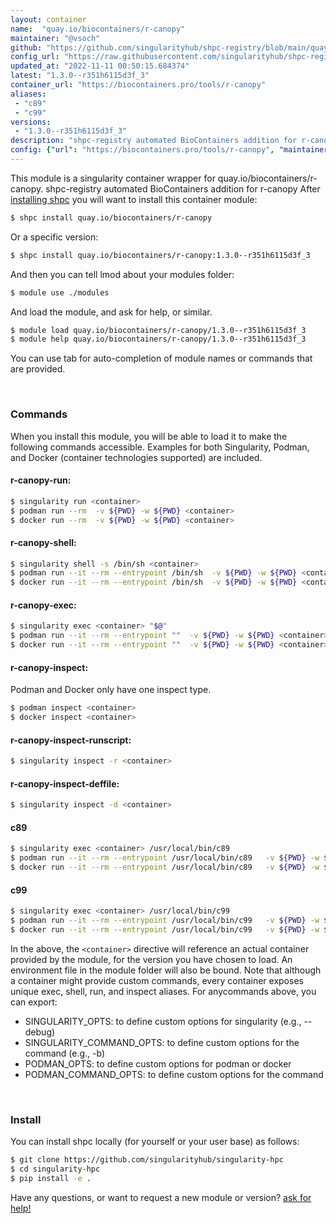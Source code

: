 ```yaml
---
layout: container
name:  "quay.io/biocontainers/r-canopy"
maintainer: "@vsoch"
github: "https://github.com/singularityhub/shpc-registry/blob/main/quay.io/biocontainers/r-canopy/container.yaml"
config_url: "https://raw.githubusercontent.com/singularityhub/shpc-registry/main/quay.io/biocontainers/r-canopy/container.yaml"
updated_at: "2022-11-11 00:50:15.684374"
latest: "1.3.0--r351h6115d3f_3"
container_url: "https://biocontainers.pro/tools/r-canopy"
aliases:
 - "c89"
 - "c99"
versions:
 - "1.3.0--r351h6115d3f_3"
description: "shpc-registry automated BioContainers addition for r-canopy"
config: {"url": "https://biocontainers.pro/tools/r-canopy", "maintainer": "@vsoch", "description": "shpc-registry automated BioContainers addition for r-canopy", "latest": {"1.3.0--r351h6115d3f_3": "sha256:557a8138789f87245ab4b91d810c915c061dd3edb87024dd3031e2be6fae1f8c"}, "tags": {"1.3.0--r351h6115d3f_3": "sha256:557a8138789f87245ab4b91d810c915c061dd3edb87024dd3031e2be6fae1f8c"}, "docker": "quay.io/biocontainers/r-canopy", "aliases": {"c89": "/usr/local/bin/c89", "c99": "/usr/local/bin/c99"}}
---
```


This module is a singularity container wrapper for quay.io/biocontainers/r-canopy.
shpc-registry automated BioContainers addition for r-canopy
After [installing shpc](#install) you will want to install this container module:


```bash
$ shpc install quay.io/biocontainers/r-canopy
```

Or a specific version:

```bash
$ shpc install quay.io/biocontainers/r-canopy:1.3.0--r351h6115d3f_3
```

And then you can tell lmod about your modules folder:

```bash
$ module use ./modules
```

And load the module, and ask for help, or similar.

```bash
$ module load quay.io/biocontainers/r-canopy/1.3.0--r351h6115d3f_3
$ module help quay.io/biocontainers/r-canopy/1.3.0--r351h6115d3f_3
```

You can use tab for auto-completion of module names or commands that are provided.

<br>

### Commands

When you install this module, you will be able to load it to make the following commands accessible.
Examples for both Singularity, Podman, and Docker (container technologies supported) are included.

#### r-canopy-run:

```bash
$ singularity run <container>
$ podman run --rm  -v ${PWD} -w ${PWD} <container>
$ docker run --rm  -v ${PWD} -w ${PWD} <container>
```

#### r-canopy-shell:

```bash
$ singularity shell -s /bin/sh <container>
$ podman run --it --rm --entrypoint /bin/sh  -v ${PWD} -w ${PWD} <container>
$ docker run --it --rm --entrypoint /bin/sh  -v ${PWD} -w ${PWD} <container>
```

#### r-canopy-exec:

```bash
$ singularity exec <container> "$@"
$ podman run --it --rm --entrypoint ""  -v ${PWD} -w ${PWD} <container> "$@"
$ docker run --it --rm --entrypoint ""  -v ${PWD} -w ${PWD} <container> "$@"
```

#### r-canopy-inspect:

Podman and Docker only have one inspect type.

```bash
$ podman inspect <container>
$ docker inspect <container>
```

#### r-canopy-inspect-runscript:

```bash
$ singularity inspect -r <container>
```

#### r-canopy-inspect-deffile:

```bash
$ singularity inspect -d <container>
```


#### c89

```bash
$ singularity exec <container> /usr/local/bin/c89
$ podman run --it --rm --entrypoint /usr/local/bin/c89   -v ${PWD} -w ${PWD} <container> -c " $@"
$ docker run --it --rm --entrypoint /usr/local/bin/c89   -v ${PWD} -w ${PWD} <container> -c " $@"
```


#### c99

```bash
$ singularity exec <container> /usr/local/bin/c99
$ podman run --it --rm --entrypoint /usr/local/bin/c99   -v ${PWD} -w ${PWD} <container> -c " $@"
$ docker run --it --rm --entrypoint /usr/local/bin/c99   -v ${PWD} -w ${PWD} <container> -c " $@"
```



In the above, the `<container>` directive will reference an actual container provided
by the module, for the version you have chosen to load. An environment file in the
module folder will also be bound. Note that although a container
might provide custom commands, every container exposes unique exec, shell, run, and
inspect aliases. For anycommands above, you can export:

 - SINGULARITY_OPTS: to define custom options for singularity (e.g., --debug)
 - SINGULARITY_COMMAND_OPTS: to define custom options for the command (e.g., -b)
 - PODMAN_OPTS: to define custom options for podman or docker
 - PODMAN_COMMAND_OPTS: to define custom options for the command

<br>

### Install

You can install shpc locally (for yourself or your user base) as follows:

```bash
$ git clone https://github.com/singularityhub/singularity-hpc
$ cd singularity-hpc
$ pip install -e .
```

Have any questions, or want to request a new module or version? [ask for help!](https://github.com/singularityhub/singularity-hpc/issues)